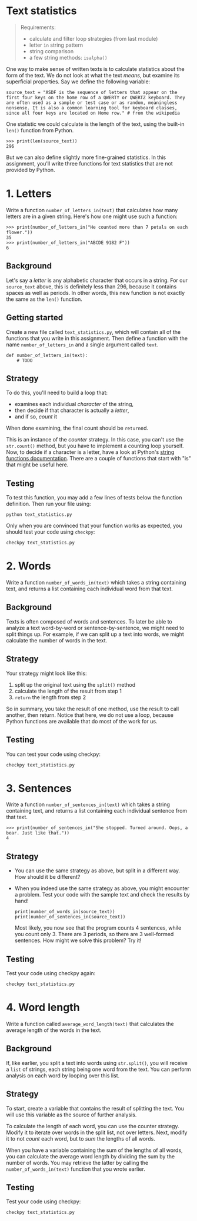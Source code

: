 # Text statistics

> Requirements:
>
> * calculate and filter loop strategies (from last module)
> * letter `in` string pattern
> * string comparison
> * a few string methods: `isalpha()`

One way to make sense of written texts is to calculate statistics about the form of the text. We do not look at what the text *means*, but examine its superficial properties. Say we define the following variable:

	source_text = "ASDF is the sequence of letters that appear on the first four keys on the home row of a QWERTY or QWERTZ keyboard. They are often used as a sample or test case or as random, meaningless nonsense. It is also a common learning tool for keyboard classes, since all four keys are located on Home row." # from the wikipedia

One statistic we could calculate is the length of the text, using the built-in `len()` function from Python.

	>>> print(len(source_text))
    296

But we can also define slightly more fine-grained statistics. In this assignment, you'll write three functions for text statistics that are not provided by Python.


# 1. Letters

Write a function `number_of_letters_in(text)` that calculates how many letters are in a given string. Here's how one might use such a function:

    >>> print(number_of_letters_in("He counted more than 7 petals on each flower."))
    35
    >>> print(number_of_letters_in("ABCDE 9182 F"))
    6

## Background

Let's say a *letter* is any alphabetic character that occurs in a string. For our `source_text` above, this is definitely less than 296, because it contains spaces as well as periods. In other words, this new function is not exactly the same as the `len()` function.

## Getting started

Create a new file called `text_statistics.py`, which will contain all of the functions that you write in this assignment. Then define a function with the name `number_of_letters_in` and a single argument called `text`.

    def number_of_letters_in(text):
        # TODO

## Strategy

To do this, you'll need to build a loop that:

- examines each individual *character* of the string,
- then decide if that character is actually a *letter*,
- and if so, *count* it

When done examining, the final count should be `return`ed.

This is an instance of the *counter* strategy. In this case, you can't use the `str.count()` method, but you have to implement a counting loop yourself. Now, to decide if a character is a letter, have a look at Python's [string functions documentation](https://docs.python.org/3.7/library/stdtypes.html#string-methods). There are a couple of functions that start with "is" that might be useful here.

## Testing

To test this function, you may add a few lines of tests below the function definition. Then run your file using:

    python text_statistics.py

Only when you are convinced that your function works as expected, you should test your code using `checkpy`:

	checkpy text_statistics.py


# 2. Words

Write a function `number_of_words_in(text)` which takes a string containing text, and returns a list containing each individual word from that text.

## Background

Texts is often composed of words and sentences. To later be able to analyze a text word-by-word or sentence-by-sentence, we might need to split things up. For example, if we can split up a text into words, we might calculate the number of words in the text.

## Strategy

Your strategy might look like this:

1. split up the original text using the `split()` method
2. calculate the length of the result from step 1
3. `return` the length from step 2

So in summary, you take the result of one method, use the result to call another, then return. Notice that here, we do not use a loop, because Python functions are available that do most of the work for us.

## Testing

You can test your code using checkpy:

	checkpy text_statistics.py


# 3. Sentences

Write a function `number_of_sentences_in(text)` which takes a string containing text, and returns a list containing each individual sentence from that text.

    >>> print(number_of_sentences_in("She stopped. Turned around. Oops, a bear. Just like that."))
    4

## Strategy

- You can use the same strategy as above, but split in a different way. How should it be different?

- When you indeed use the same strategy as above, you might encounter a problem. Test your code with the sample text and check the results by hand!

      print(number_of_words_in(source_text))
      print(number_of_sentences_in(source_text))

  Most likely, you now see that the program counts 4 sentences, while you count only 3. There are 3 periods, so there are 3 well-formed sentences. How might we solve this problem? Try it!

## Testing

Test your code using checkpy again:

	checkpy text_statistics.py


# 4. Word length

Write a function called `average_word_length(text)` that calculates the average length of the words in the text.

## Background

If, like earlier, you split a text into words using `str.split()`, you will receive a `list` of strings, each string being one word from the text. You can perform analysis on each word by looping over this list.

## Strategy

To start, create a variable that contains the result of splitting the text. You will use this variable as the source of further analysis.

To calculate the length of each word, you can use the counter strategy. Modify it to iterate over words in the split list, not over letters. Next, modify it to not *count* each word, but to *sum* the lengths of all words.

When you have a variable containing the sum of the lengths of all words, you can calculate the average word length by dividing the sum by the number of words. You may retrieve the latter by calling the `number_of_words_in(text)` function that you wrote earlier.

## Testing

Test your code using checkpy:

	checkpy text_statistics.py
